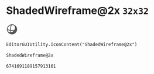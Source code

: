 # ShadedWireframe@2x `32x32`
<img src="/img/ShadedWireframe@2x.png" width=32 height=32>

``` CSharp
EditorGUIUtility.IconContent("ShadedWireframe@2x")
```
```
ShadedWireframe@2x
```
```
6741691189157913161
```
